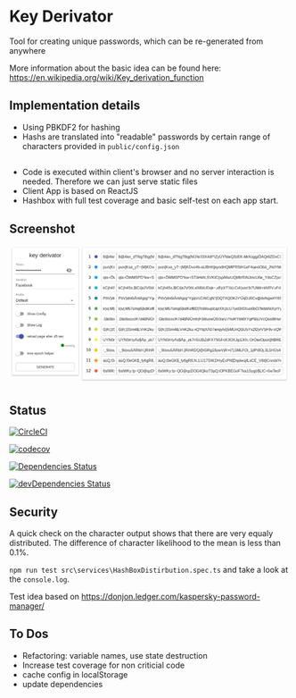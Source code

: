 # Key Derivator

Tool for creating unique passwords, which can be re-generated from anywhere

More information about the basic idea can be found here: https://en.wikipedia.org/wiki/Key_derivation_function


## Implementation details
* Using PBKDF2 for hashing
* Hashs are translated into "readable" passwords by certain range of characters provided in `public/config.json`

##
* Code is executed within client's browser and no server interaction is needed. Therefore we can just serve static files
* Client App is based on ReactJS
* Hashbox with full test coverage and basic self-test on each app start.


## Screenshot
![Screenshot](https://raw.githubusercontent.com/mn-io/key-derivator/master/screenshot.png)


## Status

[![CircleCI](https://circleci.com/gh/mn-io/key-derivator/tree/master.svg?style=svg)](https://circleci.com/gh/mn-io/key-derivator/tree/master)

[![codecov](https://codecov.io/gh/mn-io/key-derivator/branch/master/graph/badge.svg)](https://codecov.io/gh/mn-io/key-derivator)

[![Dependencies Status](https://david-dm.org/mn-io/key-derivator/status.svg)](https://david-dm.org/mn-io/key-derivator)

[![devDependencies Status](https://david-dm.org/mn-io/key-derivator/dev-status.svg)](https://david-dm.org/mn-io/key-derivator?type=dev)


## Security

A quick check on the character output shows that there are very equaly distributed.
The difference of character likelihood to the mean is less than 0.1%.

`npm run test src\services\HashBoxDistirbution.spec.ts` and take a look at the `console.log`.

Test idea based on https://donjon.ledger.com/kaspersky-password-manager/

## To Dos

- Refactoring: variable names, use state destruction
- Increase test coverage for non criticial code
- cache config in localStorage
- update dependencies
